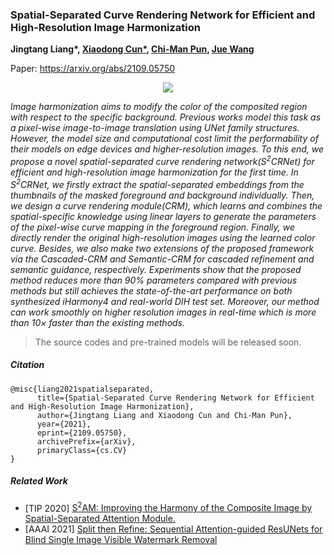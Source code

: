### Spatial-Separated Curve Rendering Network for Efficient and High-Resolution Image Harmonization

<b>Jingtang Liang*, <a href='http://vinthony.github.io'>Xiaodong Cun*</a>, <a href='http://www.cis.umac.mo/~cmpun/'>Chi-Man Pun</a>, <a href='https://juew.org/'>Jue Wang</a> </b>

Paper: https://arxiv.org/abs/2109.05750


<p style='text-align:center'><img src='https://user-images.githubusercontent.com/4397546/133198989-e4e2cc21-92fd-4f9b-a487-cdb05be3175e.png'><p>

<i>Image harmonization aims to modify the color of the composited region with respect to the specific background. Previous works model this task as a pixel-wise image-to-image translation using UNet family structures. However, the model size and computational cost limit the performability of their models on edge devices and higher-resolution images. To this end, we propose a novel spatial-separated curve rendering network(S<sup>2</sup>CRNet) for efficient and high-resolution image harmonization for the first time. In S<sup>2</sup>CRNet, we firstly extract the spatial-separated embeddings from the thumbnails of the masked foreground and background individually. Then, we design a curve rendering module(CRM), which learns and combines the spatial-specific knowledge using linear layers to generate the parameters of the pixel-wise curve mapping in the foreground region. Finally, we directly render the original high-resolution images using the learned color curve. Besides, we also make two extensions of the proposed framework via the Cascaded-CRM and Semantic-CRM for cascaded refinement and semantic guidance, respectively. Experiments show that the proposed method reduces more than 90% parameters compared with previous methods but still achieves the state-of-the-art performance on both synthesized iHarmony4 and real-world DIH test set. Moreover, our method can work smoothly on higher resolution images in real-time which is more than 10× faster than the existing methods. </i> 

> The source codes and pre-trained models will be released soon.


##### Citation
```
@misc{liang2021spatialseparated,
      title={Spatial-Separated Curve Rendering Network for Efficient and High-Resolution Image Harmonization}, 
      author={Jingtang Liang and Xiaodong Cun and Chi-Man Pun},
      year={2021},
      eprint={2109.05750},
      archivePrefix={arXiv},
      primaryClass={cs.CV}
}
```


##### Related Work

* [TIP 2020] [S<sup>2</sup>AM: Improving the Harmony of the Composite Image by Spatial-Separated Attention Module.](https://github.com/vinthony/s2am)
* [AAAI 2021] [Split then Refine: Sequential Attention-guided ResUNets for Blind Single Image Visible Watermark Removal](https://github.com/vinthony/deep-blind-watermark-removal)
